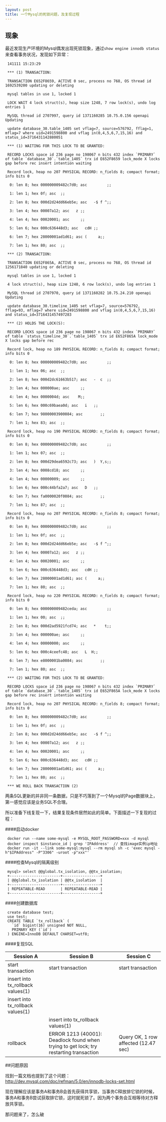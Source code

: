 ```yaml
---
layout: post
title: 一个Mysql的死锁问题，及复现过程
---
```


## 现象

最近发现生产环境的Mysql偶发出现死锁现象，通过`show engine innodb status`来查看事务状况，发现如下异常：

     141111 15:23:29
     
     *** (1) TRANSACTION:
     
     TRANSACTION E652F8659, ACTIVE 0 sec, process no 768, OS thread id 1692539200 updating or deleting
     
     mysql tables in use 1, locked 1
     
     LOCK WAIT 4 lock struct(s), heap size 1248, 7 row lock(s), undo log entries 1
     
     MySQL thread id 2707997, query id 1371160285 10.75.0.156 openapi Updating
     
     update database_30.table_1405 set vflag=7, source=576792, fflag=1, mflag=7 where uid=2491598800 and vflag in(0,4,5,6,7,15,16) and status_id=3716431142880051
     
     *** (1) WAITING FOR THIS LOCK TO BE GRANTED:
     
     RECORD LOCKS space id 236 page no 198067 n bits 432 index `PRIMARY` of table `database_30`.`table_1405` trx id E652F8659 lock_mode X locks gap before rec insert intention waiting
     
     Record lock, heap no 207 PHYSICAL RECORD: n_fields 8; compact format; info bits 0
     
      0: len 8; hex 000000009482c7d0; asc         ;;
     
      1: len 1; hex 0f; asc  ;;
     
      2: len 8; hex 000d2d24dd66eb5e; asc   -$ f ^;;
     
      3: len 4; hex 00007a12; asc   z ;;
     
      4: len 4; hex 00020001; asc     ;;
     
      5: len 6; hex 000c636448d3; asc   cdH ;;
     
      6: len 7; hex 28000001ad1d61; asc (     a;;
     
      7: len 1; hex 80; asc  ;;
     
     *** (2) TRANSACTION:
     
     TRANSACTION E652F865A, ACTIVE 0 sec, process no 768, OS thread id 1256171840 updating or deleting
     
     mysql tables in use 1, locked 1
     
     4 lock struct(s), heap size 1248, 6 row lock(s), undo log entries 1
     
     MySQL thread id 2707970, query id 1371160282 10.75.24.210 openapi Updating
     
     update database_30.timeline_1405 set vflag=7, source=576792, fflag=93, mflag=7 where uid=2491598800 and vflag in(0,4,5,6,7,15,16) and status_id=3716431457497283
     
     *** (2) HOLDS THE LOCK(S):
     
     RECORD LOCKS space id 236 page no 198067 n bits 432 index `PRIMARY` of table `status_timeline_30`.`table_1405` trx id E652F865A lock_mode X locks gap before rec
     
     Record lock, heap no 189 PHYSICAL RECORD: n_fields 8; compact format; info bits 0
     
      0: len 8; hex 000000009482c7d0; asc         ;;
     
      1: len 1; hex 06; asc  ;;
     
      2: len 8; hex 000d2dc61663b517; asc   -  c  ;;
     
      3: len 4; hex 000000ae; asc     ;;
     
      4: len 4; hex 0000004d; asc    M;;
     
      5: len 6; hex 000c69baea0d; asc   i   ;;
     
      6: len 7; hex 98000003900084; asc        ;;
     
      7: len 1; hex 83; asc  ;;
     
     Record lock, heap no 190 PHYSICAL RECORD: n_fields 8; compact format; info bits 0
     
      0: len 8; hex 000000009482c7d0; asc         ;;
     
      1: len 1; hex 07; asc  ;;
     
      2: len 8; hex 000d29dea6592c73; asc   )  Y,s;;
     
      3: len 4; hex 0008cd18; asc     ;;
     
      4: len 4; hex 00000009; asc     ;;
     
      5: len 6; hex 000c44bfa2a7; asc   D   ;;
     
      6: len 7; hex fa0000020f0084; asc        ;;
     
      7: len 1; hex 87; asc  ;;
     
     Record lock, heap no 207 PHYSICAL RECORD: n_fields 8; compact format; info bits 0
     
      0: len 8; hex 000000009482c7d0; asc         ;;
     
      1: len 1; hex 0f; asc  ;;
     
      2: len 8; hex 000d2d24dd66eb5e; asc   -$ f ^;;
     
      3: len 4; hex 00007a12; asc   z ;;
     
      4: len 4; hex 00020001; asc     ;;
     
      5: len 6; hex 000c636448d3; asc   cdH ;;
     
      6: len 7; hex 28000001ad1d61; asc (     a;;
     
      7: len 1; hex 80; asc  ;;
     
     Record lock, heap no 220 PHYSICAL RECORD: n_fields 8; compact format; info bits 0
     
      0: len 8; hex 000000009482ceda; asc         ;;
     
      1: len 1; hex 00; asc  ;;
     
      2: len 8; hex 000d2ad5921fcd74; asc   *    t;;
     
      3: len 4; hex 000000ae; asc     ;;
     
      4: len 4; hex 00000000; asc     ;;
     
      5: len 6; hex 000c4ceefc48; asc   L  H;;
     
      6: len 7; hex e8000001ba0084; asc        ;;
     
      7: len 1; hex 80; asc  ;;
     
     *** (2) WAITING FOR THIS LOCK TO BE GRANTED:
 
     RECORD LOCKS space id 236 page no 198067 n bits 432 index `PRIMARY` of table `database_30`.`table_1405` trx id E652F865A lock_mode X locks gap before rec insert intention waiting
     
     Record lock, heap no 207 PHYSICAL RECORD: n_fields 8; compact format; info bits 0
     
      0: len 8; hex 000000009482c7d0; asc         ;;
     
      1: len 1; hex 0f; asc  ;;
     
      2: len 8; hex 000d2d24dd66eb5e; asc   -$ f ^;;
     
      3: len 4; hex 00007a12; asc   z ;;
     
      4: len 4; hex 00020001; asc     ;;
     
      5: len 6; hex 000c636448d3; asc   cdH ;;
     
      6: len 7; hex 28000001ad1d61; asc (     a;;
     
      7: len 1; hex 80; asc  ;;
     
     *** WE ROLL BACK TRANSACTION (2)

两条SQL更新的并非同一条数据，只是不巧落到了一个Mysql的Page数据块上，第一感觉应该是业务SQL不合理。

所以准备下线复现一下，结果复现条件居然如此的简单。下面描述一下复现的过程：

####启动docker

     docker run --name some-mysql -e MYSQL_ROOT_PASSWORD=xxx -d mysql
     docker inspect $instance_id | grep 'IPAddress'  // 查找image实例ip地址 
     docker run -it --link some-mysql:mysql --rm mysql sh -c 'exec mysql -h"$IPAddress" -P"3306" -uroot -p"xxx"'

####检查Mysql的隔离级别

     mysql> select @@global.tx_isolation, @@tx_isolation;
     +-----------------------+-----------------+
     | @@global.tx_isolation | @@tx_isolation  |
     +-----------------------+-----------------+
     | REPEATABLE-READ       | REPEATABLE-READ |
     +-----------------------+-----------------+

####创建数据库

     create database test;
     use test;
     CREATE TABLE `tx_rollback` (
       `id` bigint(16) unsigned NOT NULL,
       PRIMARY KEY (`id`)
     ) ENGINE=InnoDB DEFAULT CHARSET=utf8;

####复现SQL

Session A | Session B | Session C
------------ | ------------- | ------------
start transaction | start transaction  | start transaction
insert into tx_rollback values(1) |   | 
| insert into tx_rollback values(1) | 
| | insert into tx_rollback values(1)
rollback | ERROR 1213 (40001): Deadlock found when trying to get lock; try restarting transaction | Query OK, 1 row affected (12.47 sec)

##问题原因

找到一篇文档也提到了这个问题：http://dev.mysql.com/doc/refman/5.0/en/innodb-locks-set.html

现在理解应该是事务A和事务B会首先获得共享锁，当事务C释放排它锁的时候，事务A和事务B尝试获取排它锁，这时就死锁了。因为两个事务会互相等待对方释放共享锁。

那问题来了，怎么破
